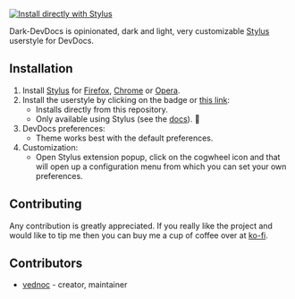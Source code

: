 [![Install directly with Stylus][badge]][style]

Dark-DevDocs is opinionated, dark and light, very customizable [Stylus][stylus]
userstyle for DevDocs.

[stylus]: https://github.com/openstyles/stylus

## Installation
1. Install [Stylus][stylus] for [Firefox][amo], [Chrome][cws] or [Opera][aoe].
2. Install the userstyle by clicking on the badge or [this link][style]:
    - Installs directly from this repository.
    - Only available using Stylus (see the [docs][usercss]). :tada:
3. DevDocs preferences:
    - Theme works best with the default preferences.
4. Customization:
    - Open Stylus extension popup, click on the cogwheel icon and that will
      open up a configuration menu from which you can set your own preferences.

## Contributing
Any contribution is greatly appreciated. If you really like the project and
would like to tip me then you can buy me a cup of coffee over at [ko-fi][ko-fi].

## Contributors
- [vednoc](https://gitlab.com/vednoc) - creator, maintainer

<!-- Links. -->
[amo]: https://addons.mozilla.org/en-US/firefox/addon/styl-us/
[cws]: https://chrome.google.com/webstore/detail/stylus/clngdbkpkpeebahjckkjfobafhncgmne
[aoe]: https://addons.opera.com/en-gb/extensions/details/stylus/
[stylus]: https://github.com/openstyles/stylus
[usercss]: https://github.com/openstyles/stylus/wiki/Usercss
[badge]: https://img.shields.io/badge/Install%20directly%20with-Stylus-116b59.svg?longCache=true&style=for-the-badge
[style]: https://gitlab.com/vednoc/dark-devdocs/raw/master/dd.user.styl
[ko-fi]: https://ko-fi.com/vednoc
